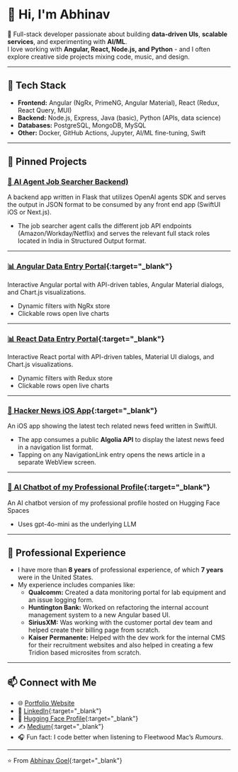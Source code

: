 # 👋 Hi, I'm Abhinav

🚀 Full-stack developer passionate about building **data-driven UIs**, **scalable services**, and experimenting with **AI/ML**.  
I love working with **Angular, React, Node.js, and Python** - and I often explore creative side projects mixing code, music, and design.

---

## 🔧 Tech Stack
- **Frontend:** Angular (NgRx, PrimeNG, Angular Material), React (Redux, React Query, MUI)
- **Backend:** Node.js, Express, Java (basic), Python (APIs, data science)
- **Databases:** PostgreSQL, MongoDB, MySQL
- **Other:** Docker, GitHub Actions, Jupyter, AI/ML fine-tuning, Swift

---

## 📌 Pinned Projects
### [💼 AI Agent Job Searcher Backend)](https://github.com/abhinavgo1000/Job-Searcher-Backend)
A backend app written in Flask that utilizes OpenAI agents SDK and serves the output in JSON format to be consumed by any front end app (SwiftUI iOS or Next.js).  
- The job searcher agent calls the different job API endpoints (Amazon/Workday/Netflix) and serves the relevant full stack roles located in India in Structured Output format.  

---

### [📊 Angular Data Entry Portal](https://github.com/abhinavgo1000/data-entry-portal-angular){:target="_blank"}
Interactive Angular portal with API-driven tables, Angular Material dialogs, and Chart.js visualizations.  
- Dynamic filters with NgRx store  
- Clickable rows open live charts  

---

### [📊 React Data Entry Portal](https://github.com/abhinavgo1000/data-entry-portal-react){:target="_blank"}
Interactive React portal with API-driven tables, Material UI dialogs, and Chart.js visualizations.  
- Dynamic filters with Redux store  
- Clickable rows open live charts  

---

### [📰 Hacker News iOS App](https://github.com/abhinavgo1000/Hacker-News){:target="_blank"}
An iOS app showing the latest tech related news feed written in SwiftUI.  
- The app consumes a public **Algolia API** to display the latest news feed in a navigation list format.  
- Tapping on any NavigationLink entry opens the news article in a separate WebView screen. 

---

### [🤖 AI Chatbot of my Professional Profile](https://huggingface.co/spaces/abhinavgl/career_conversation){:target="_blank"}
An AI chatbot version of my professional profile hosted on Hugging Face Spaces
- Uses gpt-4o-mini as the underlying LLM

---

## 💼 Professional Experience
- I have more than **8 years** of professional experience, of which **7 years** were in the United States.
- My experience includes companies like:
  - **Qualcomm:** Created a data monitoring portal for lab equipment and an issue logging form.
  - **Huntington Bank:** Worked on refactoring the internal account management system to a new Angular based UI.
  - **SiriusXM:** Was working with the customer portal dev team and helped create their billing page from scratch.
  - **Kaiser Permanente:** Helped with the dev work for the internal CMS for their recruitment websites and also helped in creating a few Tridion based microsites from scratch.

---

## 📫 Connect with Me
- 🌐 [Portfolio Website](https://abhinavgo1000.github.io)  
- 💼 [LinkedIn](https://linkedin.com/in/abhinav-goel-41a87a20b){:target="_blank"}
- 🤗 [Hugging Face Profile](https://huggingface.co/abhinavgl){:target="_blank"}
- ✍️ [Medium](https://medium.com/@abhigl91){:target="_blank"}
- 🎧 Fun fact: I code better when listening to Fleetwood Mac’s *Rumours*.  

---

⭐️ From [Abhinav Goel](https://github.com/abhinavgo1000){:target="_blank"}
